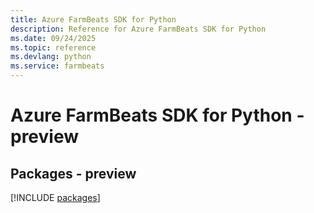 ```yaml
---
title: Azure FarmBeats SDK for Python
description: Reference for Azure FarmBeats SDK for Python
ms.date: 09/24/2025
ms.topic: reference
ms.devlang: python
ms.service: farmbeats
---
```

# Azure FarmBeats SDK for Python - preview
## Packages - preview
[!INCLUDE [packages](farmbeats-index.md)]